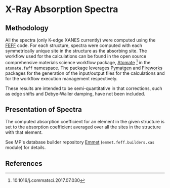 # X-Ray Absorption Spectra

## Methodology

All the spectra (only K-edge XANES currently) were computed using the [FEFF](http://leonardo.phys.washington.edu/index-feffproject.html) code. For each structure, spectra were computed with each symmetrically unique site
in the structure as the absorbing site. The workflow used for the calculations can be found in the open source comprehensive materials science
workflow package, [Atomate](https://github.com/hackingmaterials/atomate) [^1] in the <code>atomate.feff</code> namespace. The package leverages [Pymatgen](https://github.com/materialsproject/pymatgen) and
[Fireworks](https://github.com/materialsproject/fireworks) packages for the generation of the input/output files for the calculations and for the workflow
execution management respectively.

These results are intended to be semi-quantitative in that corrections, such as edge shifts and Debye-Waller damping, have not been included.

## Presentation of Spectra

The computed absorption coefficient for an element in the given structure is set to the absorption coefficient averaged over all the sites in the structure with that element.

See MP's database builder repository [Emmet](https://github.com/materialsproject/emmet) (<code>emmet.feff.builders.xas</code> module) for details.

## References

[^1]: 10.1016/j.commatsci.2017.07.030
